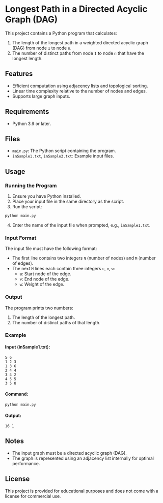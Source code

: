 # Longest Path in a Directed Acyclic Graph (DAG)

This project contains a Python program that calculates:

1. The length of the longest path in a weighted directed acyclic graph (DAG) from node `1` to node `n`.
2. The number of distinct paths from node `1` to node `n` that have the longest length.

## Features

- Efficient computation using adjacency lists and topological sorting.
- Linear time complexity relative to the number of nodes and edges.
- Supports large graph inputs.

## Requirements

- Python 3.6 or later.

## Files

- `main.py`: The Python script containing the program.
- `inSample1.txt`, `inSample2.txt`: Example input files.

## Usage

### Running the Program

1. Ensure you have Python installed.
2. Place your input file in the same directory as the script.
3. Run the script:

```bash
python main.py
```

4. Enter the name of the input file when prompted, e.g., `inSample1.txt`.

### Input Format

The input file must have the following format:

- The first line contains two integers `N` (number of nodes) and `M` (number of edges).
- The next `M` lines each contain three integers `u`, `v`, `w`:
  - `u`: Start node of the edge.
  - `v`: End node of the edge.
  - `w`: Weight of the edge.

### Output

The program prints two numbers:

1. The length of the longest path.
2. The number of distinct paths of that length.

### Example

#### Input (inSample1.txt):
```
5 6
1 2 3
1 3 6
2 4 4
3 4 2
4 5 5
3 5 8
```

#### Command:
```bash
python main.py
```

#### Output:
```
16 1
```

## Notes

- The input graph must be a directed acyclic graph (DAG).
- The graph is represented using an adjacency list internally for optimal performance.

## License

This project is provided for educational purposes and does not come with a license for commercial use.

